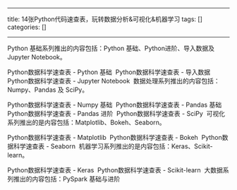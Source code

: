 
--- 
title:  14张Python代码速查表，玩转数据分析&可视化&机器学习 
tags: []
categories: [] 

---
Python 基础系列推出的内容包括：Python 基础、Python进阶、导入数据及 Jupyter Notebook。

Python数据科学速查表 - Python 基础 <img src="https://img-blog.csdnimg.cn/86b9699b2ffa4ad8a5a5935e690a2acf.png?x-oss-process=image/watermark,type_ZHJvaWRzYW5zZmFsbGJhY2s,shadow_50,text_Q1NETiBAUHl0aG9u5bCP5LqM,size_20,color_FFFFFF,t_70,g_se,x_16" alt=""> Python数据科学速查表 - 导入数据 <img src="https://img-blog.csdnimg.cn/fc157a74242d477592361dbcbf50bd8c.png?x-oss-process=image/watermark,type_ZHJvaWRzYW5zZmFsbGJhY2s,shadow_50,text_Q1NETiBAUHl0aG9u5bCP5LqM,size_20,color_FFFFFF,t_70,g_se,x_16" alt=""> Python数据科学速查表 - Jupyter Notebook <img src="https://img-blog.csdnimg.cn/aa445b5b74944c3caecea88873ca9f48.png?x-oss-process=image/watermark,type_ZHJvaWRzYW5zZmFsbGJhY2s,shadow_50,text_Q1NETiBAUHl0aG9u5bCP5LqM,size_20,color_FFFFFF,t_70,g_se,x_16" alt=""> 数据处理系列推出的内容包括：Numpy、Pandas 及 SciPy。

Python数据科学速查表 - Numpy 基础 <img src="https://img-blog.csdnimg.cn/f02396fed06d4c129a85ceba05150311.png?x-oss-process=image/watermark,type_ZHJvaWRzYW5zZmFsbGJhY2s,shadow_50,text_Q1NETiBAUHl0aG9u5bCP5LqM,size_20,color_FFFFFF,t_70,g_se,x_16" alt=""> Python数据科学速查表 - Pandas 基础 <img src="https://img-blog.csdnimg.cn/94946c4cd14e4a4bb508ee4a292c724d.png?x-oss-process=image/watermark,type_ZHJvaWRzYW5zZmFsbGJhY2s,shadow_50,text_Q1NETiBAUHl0aG9u5bCP5LqM,size_20,color_FFFFFF,t_70,g_se,x_16" alt=""> Python数据科学速查表 - Pandas 进阶 <img src="https://img-blog.csdnimg.cn/729584fb3e2f4160a229ab3a915e4e4e.png?x-oss-process=image/watermark,type_ZHJvaWRzYW5zZmFsbGJhY2s,shadow_50,text_Q1NETiBAUHl0aG9u5bCP5LqM,size_20,color_FFFFFF,t_70,g_se,x_16" alt=""> Python数据科学速查表 - SciPy <img src="https://img-blog.csdnimg.cn/446f1e69903f49a686bd3f11c0f6778a.png?x-oss-process=image/watermark,type_ZHJvaWRzYW5zZmFsbGJhY2s,shadow_50,text_Q1NETiBAUHl0aG9u5bCP5LqM,size_20,color_FFFFFF,t_70,g_se,x_16" alt=""> 可视化系列推出的是内容包括：Matplotlib、Bokeh、Seaborn。

Python数据科学速查表 - Matplotlib <img src="https://img-blog.csdnimg.cn/698313aafbfa49c1a81af2d40c69c03b.png?x-oss-process=image/watermark,type_ZHJvaWRzYW5zZmFsbGJhY2s,shadow_50,text_Q1NETiBAUHl0aG9u5bCP5LqM,size_20,color_FFFFFF,t_70,g_se,x_16" alt=""> Python数据科学速查表 - Bokeh <img src="https://img-blog.csdnimg.cn/e7ed8d121eca4c5082ac5d787cbde878.png?x-oss-process=image/watermark,type_ZHJvaWRzYW5zZmFsbGJhY2s,shadow_50,text_Q1NETiBAUHl0aG9u5bCP5LqM,size_20,color_FFFFFF,t_70,g_se,x_16" alt=""> Python数据科学速查表 - Seaborn <img src="https://img-blog.csdnimg.cn/d70cf9cff6844a6fb2a201957473343e.png?x-oss-process=image/watermark,type_ZHJvaWRzYW5zZmFsbGJhY2s,shadow_50,text_Q1NETiBAUHl0aG9u5bCP5LqM,size_20,color_FFFFFF,t_70,g_se,x_16" alt=""> 机器学习系列推出的是内容包括：Keras、Scikit-learn。

Python数据科学速查表 - Keras <img src="https://img-blog.csdnimg.cn/a0bda8c567bc43dfa01e1260e765313b.png?x-oss-process=image/watermark,type_ZHJvaWRzYW5zZmFsbGJhY2s,shadow_50,text_Q1NETiBAUHl0aG9u5bCP5LqM,size_20,color_FFFFFF,t_70,g_se,x_16" alt=""> Python数据科学速查表 - Scikit-learn <img src="https://img-blog.csdnimg.cn/64ce58f5f4ac4fb6b3d919b86c3d82a2.png?x-oss-process=image/watermark,type_ZHJvaWRzYW5zZmFsbGJhY2s,shadow_50,text_Q1NETiBAUHl0aG9u5bCP5LqM,size_20,color_FFFFFF,t_70,g_se,x_16" alt=""> 大数据系列推出的内容包括：PySpark 基础与进阶 <img src="https://img-blog.csdnimg.cn/9ae8290f0e2346bba3eddce0d42df286.png?x-oss-process=image/watermark,type_ZHJvaWRzYW5zZmFsbGJhY2s,shadow_50,text_Q1NETiBAUHl0aG9u5bCP5LqM,size_20,color_FFFFFF,t_70,g_se,x_16" alt=""> 
